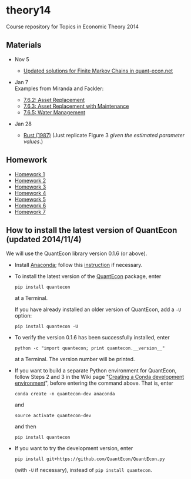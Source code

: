 theory14
========

Course repository for Topics in Economic Theory 2014

## Materials

* Nov 5
  * [Updated solutions for Finite Markov Chains in quant-econ.net](http://nbviewer.ipython.org/github/oyamad/theory14/blob/master/markov/finite_mc_solutions_updated.ipynb)

* Jan 7  
  Examples from Miranda and Fackler:
  * [7.6.2: Asset Replacement](http://nbviewer.ipython.org/github/oyamad/mdp/blob/master/mdp_ex_MF_7_6_2.ipynb)
  * [7.6.3: Asset Replacement with Maintenance](http://nbviewer.ipython.org/github/oyamad/mdp/blob/master/mdp_ex_MF_7_6_3.ipynb)
  * [7.6.5: Water Management](http://nbviewer.ipython.org/github/oyamad/mdp/blob/master/mdp_ex_MF_7_6_5.ipynb)

* Jan 28
  * [Rust (1987)](http://nbviewer.ipython.org/github/oyamad/theory14/blob/master/mdp/rust87_EV.ipynb)
    (Just replicate Figure 3 *given the estimated parameter values*.)


## Homework

* [Homework 1](hw01.md)
* [Homework 2](hw02.md)
* [Homework 3](hw03.md)
* [Homework 4](hw04.md)
* [Homework 5](hw05.md)
* [Homework 6](hw06.md)
* [Homework 7](hw07.md)


## How to install the latest version of QuantEcon (updated 2014/11/4)

We will use the QuantEcon library version 0.1.6 (or above).

* Install [Anaconda](http://continuum.io/downloads);
  follow this [instruction](http://quant-econ.net/py/getting_started.html#installing-anaconda)
  if necessary.

* To install the latest version of
  the [QuantEcon](https://github.com/QuantEcon/QuantEcon.py) package,
  enter

  ```
  pip install quantecon
  ```

  at a Terminal.

  If you have already installed an older version of QuantEcon,
  add a `-U` option:

  ```
  pip install quantecon -U
  ```

* To verify the version 0.1.6 has been successfully installed,
  enter

  ```
  python -c "import quantecon; print quantecon.__version__"
  ```

  at a Terminal.
  The version number will be printed.

* If you want to build a separate Python environment for QuantEcon,
  follow Steps 2 and 3 in the Wiki page
  "[Creating a Conda development environment](https://github.com/QuantEcon/QuantEcon.py/wiki/Creating-a-Conda-development-environment)",
  before entering the command above.
  That is, enter

  ```
  conda create -n quantecon-dev anaconda
  ```

  and

  ```
  source activate quantecon-dev
  ```

  and then

  ```
  pip install quantecon
  ```

* If you want to try the development version, enter

  ```
  pip install git+https://github.com/QuantEcon/QuantEcon.py
  ```

  (with `-U` if necessary),
  instead of `pip install quantecon`.
